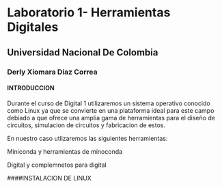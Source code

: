 # Laboratorio 1- Herramientas Digitales
## Universidad Nacional De Colombia
### Derly Xiomara Diaz Correa


#### INTRODUCCION 
Durante el curso de  Digital 1 utilizaremos un sistema operativo conocido como Linux ya que se convierte en una plataforma ideal para este campo debiado a que ofrece una amplia gama de herramientas para el diseño de circuitos, simulacion de circuitos y fabricacion de estos.

En nuestro caso utlizaremos las siguientes herramientas:

Miniconda y herramientas de minoconda

Digital y complemnetos para digital


####INSTALACION DE LINUX 






                                                                    

